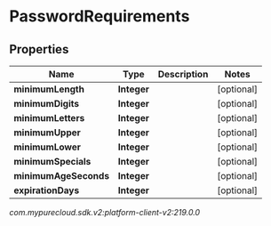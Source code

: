 # PasswordRequirements


## Properties

| Name | Type | Description | Notes |
| ------------ | ------------- | ------------- | ------------- |
| **minimumLength** | **Integer** |  |  [optional] |
| **minimumDigits** | **Integer** |  |  [optional] |
| **minimumLetters** | **Integer** |  |  [optional] |
| **minimumUpper** | **Integer** |  |  [optional] |
| **minimumLower** | **Integer** |  |  [optional] |
| **minimumSpecials** | **Integer** |  |  [optional] |
| **minimumAgeSeconds** | **Integer** |  |  [optional] |
| **expirationDays** | **Integer** |  |  [optional] |




_com.mypurecloud.sdk.v2:platform-client-v2:219.0.0_
